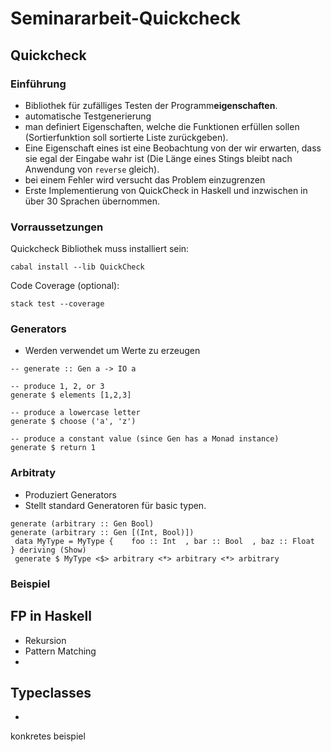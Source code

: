# Seminararbeit-Quickcheck

## Quickcheck
### Einführung
- Bibliothek für zufälliges Testen der Programm**eigenschaften**.
- automatische Testgenerierung
- man definiert Eigenschaften, welche die Funktionen erfüllen sollen (Sortierfunktion soll sortierte Liste zurückgeben).
- Eine Eigenschaft eines ist eine Beobachtung von der wir erwarten, dass sie egal der Eingabe wahr ist (Die Länge eines Stings bleibt nach Anwendung von `reverse` gleich).
- bei einem Fehler wird versucht das Problem einzugrenzen
- Erste Implementierung von QuickCheck in Haskell und inzwischen in über 30 Sprachen übernommen.

### Vorraussetzungen
Quickcheck Bibliothek muss installiert sein:
```
cabal install --lib QuickCheck
```

Code Coverage (optional):
```
stack test --coverage
```

### Generators
- Werden verwendet um Werte zu erzeugen
```
-- generate :: Gen a -> IO a

-- produce 1, 2, or 3
generate $ elements [1,2,3]

-- produce a lowercase letter
generate $ choose ('a', 'z')

-- produce a constant value (since Gen has a Monad instance)
generate $ return 1
```

### Arbitraty
- Produziert Generators
- Stellt standard Generatoren für basic typen.

```
generate (arbitrary :: Gen Bool)
generate (arbitrary :: Gen [(Int, Bool)])
 data MyType = MyType {    foo :: Int  , bar :: Bool  , baz :: Float  } deriving (Show)
 generate $ MyType <$> arbitrary <*> arbitrary <*> arbitrary
```


### Beispiel


## FP in Haskell
- Rekursion
- Pattern Matching
- 

## Typeclasses
- 

konkretes beispiel
